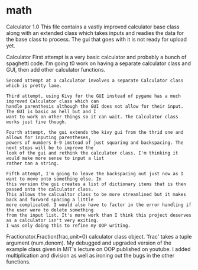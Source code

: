 # math

Calculator 1.0
    This file contains a vastly improved calculator base class along with an extended class which takes 
    inputs and readies the data for the base class to process. The gui that goes with it is not ready 
    for upload yet.

Calculator
    First attempt is a very basic calculator and probably a bunch of spaghetti code. I'm going t0 work on 
    having a separate calculator class and GUI, then add other calculator functions.
    
    Second attempt at a calculator involves a separate Calculator class which is pretty lame.
    
    Third attempt, using Kivy for the GUI instead of pygame has a much improved Calculator class which can 
    handle parenthesis although the GUI does not allow for their input. The GUI is basic as hell but and I
    want to work on other things so it can wait. The Calculator class works just fine though.
    
    Fourth attempt, the gui extends the kivy gui from the thrid one and allows for inputing parentheses, 
    powers of numbers 0-9 imstead of just squaring and backspacing. The next steps will be to improve the 
    look of the gui and rethink the calculator class. I'm thinking it would make more sense to input a list 
    rather tan a string. 
    
    Fifth attempt, I'm going to leave the backspacing out just now as I want to move onto something else. In
    this version the gui creates a list of dictionary items that is then passed onto the calculator class. 
    This allows the calcualtor class to be more streamlined but it makes back and forward spacing a little 
    more complicated. I would also have to factor in the error handling if the user were to delete something
    from the input list. It's more work than I think this project deserves as a calculator isn't very exiting.
    I was only doing this to refine my OOP writing.

Fractionator.Fraction(frac,unit=0) calculator class object.
    'frac' takes a tuple argument (num,denom). 
    My debugged and upgraded version of the example class given in MIT's lecture on OOP published on youtube. 
    I added multiplication and division as well as ironing out the bugs in the other functions.
